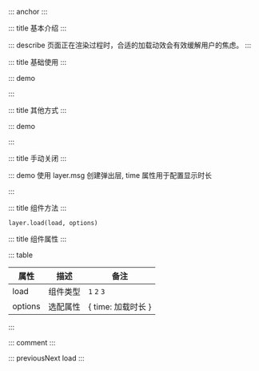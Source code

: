 ::: anchor
:::

::: title 基本介绍
:::

::: describe 页面正在渲染过程时，合适的加载动效会有效缓解用户的焦虑。
:::

::: title 基础使用
:::

::: demo

<template>
  <lay-button-container>
    <lay-button @click="loading0" type="primary">加载一</lay-button>
    <lay-button @click="loading1" type="primary">加载二</lay-button>
    <lay-button @click="loading2" type="primary">加载三</lay-button>
  </lay-button-container>
</template>

<script>
import { ref } from 'vue'
import { layer } from "@layui/layer-vue"

export default {
  setup() {
    
    const loading0 = function() {
        layer.load(0, {time: 3000})
    }

    const loading1 = function() {
        layer.load(1, {time: 3000})
    }

    const loading2 = function() {
        layer.load(2, {time: 3000})
    }
    
    return {
        loading0,
        loading1,
        loading2,
    }
  }
}
</script>

:::

::: title 其他方式
:::

::: demo

<template>
    <lay-button type="primary" @click="openLoading">加载消息</lay-button>
</template>

<script>
import { layer } from "@layui/layer-vue"

export default {
  setup() {

    const openLoading = function() {
        layer.msg("加载中...", { icon : 16, time: 1000})
    }

    return {
        openLoading
    }
  }
}
</script>

:::

::: title 手动关闭
:::

::: demo 使用 layer.msg 创建弹出层, time 属性用于配置显示时长

<template>
  <lay-button-container>
    <lay-button @click="loading" type="primary">关闭消息</lay-button>
  </lay-button-container>
</template>

<script>
import { ref } from 'vue'
import { layer } from "@layui/layer-vue"

export default {
  setup() {
    
    const loading = function() {
        let id = layer.load(0)

        setTimeout(() => {
            layer.close(id)
        },3000)
    }
    
    return {
        loading
    }
  }
}
</script>

:::


::: title 组件方法
:::

```
layer.load(load, options)
```

::: title 组件属性
:::

::: table

| 属性                | 描述   | 备注 |
| ------------------- | ------ | ---- |
| load | 组件类型 | `1` `2` `3` |
| options | 选配属性 | { time: 加载时长 }   |

:::

::: comment
:::

::: previousNext load
:::